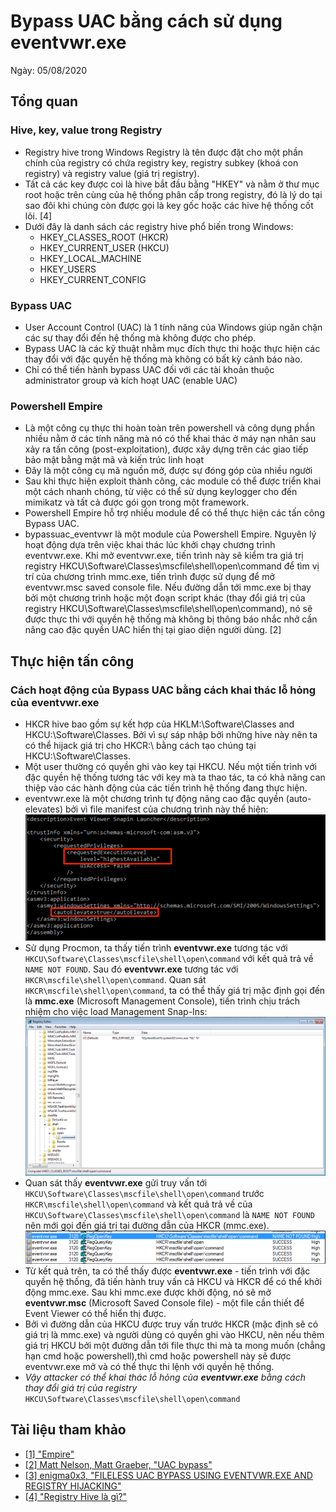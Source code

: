 # Bypass UAC bằng cách sử dụng eventvwr.exe
Ngày: 05/08/2020

## Tổng quan
### Hive, key, value trong Registry
* Registry hive trong Windows Registry là tên được đặt cho một phần chính của registry có chứa registry key, registry subkey (khoá con registry) và registry value (giá trị registry).
* Tất cả các key được coi là hive bắt đầu bằng "HKEY" và nằm ở thư mục root hoặc trên cùng của hệ thống phân cấp trong registry, đó là lý do tại sao đôi khi chúng còn được gọi là key gốc hoặc các hive hệ thống cốt lõi. [4]
* Dưới đây là danh sách các registry hive phổ biến trong Windows:
  * HKEY_CLASSES_ROOT (HKCR)
  * HKEY_CURRENT_USER (HKCU)
  * HKEY_LOCAL_MACHINE
  * HKEY_USERS
  * HKEY_CURRENT_CONFIG
### Bypass UAC
* User Account Control (UAC) là 1 tính năng của Windows giúp ngăn chặn các sự thay đổi đến hệ thống mà không được cho phép.
* Bypass UAC là các kỹ thuật nhằm mục đích thực thi hoặc thực hiện các thay đổi với đặc quyền hệ thống mà không có bất kỳ cảnh báo nào.
* Chỉ có thể tiến hành bypass UAC đối với các tài khoản thuộc administrator group và kích hoạt UAC (enable UAC)
### Powershell Empire
* Là một công cụ thực thi hoàn toàn trên powershell và công dụng phần nhiều nằm ở các tính năng mà nó có thể khai thác ở máy nạn nhân sau xảy ra tấn công (post-exploitation), được xây dựng trên các giao tiếp bảo mật bằng mật mã và kiến trúc linh hoạt
* Đây là một công cụ mã nguồn mở, được sự đóng góp của nhiều người
* Sau khi thực hiện exploit thành công, các module có thể được triển khai một cách nhanh chóng, từ việc có thể sử dụng keylogger cho đến mimikatz và tất cả được gói gọn trong một framework.
* Powershell Empire hỗ trợ nhiều module để có thể thực hiện các tấn công Bypass UAC.
* bypassuac_eventvwr là một module của Powershell Empire. Nguyên lý hoạt động dựa trên việc khai thác lúc khởi chạy chương trình eventvwr.exe. 
Khi mở eventvwr.exe, tiến trình này sẽ kiểm tra giá trị registry HKCU\Software\Classes\mscfile\shell\open\command để tìm vị trí của chương trình mmc.exe, tiến trình được sử dụng để mở eventvwr.msc saved console file.
Nếu đường dẫn tới mmc.exe bị thay bởi một chương trình hoặc một đoạn script khác (thay đổi giá trị của registry HKCU\Software\Classes\mscfile\shell\open\command), nó sẽ được thực thi với quyền hệ thống mà không bị thông báo nhắc nhở cần nâng cao đặc quyền UAC hiển thị tại giao diện người dùng. [2]

## Thực hiện tấn công
### Cách hoạt động của Bypass UAC bằng cách khai thác lỗ hỏng của eventvwr.exe
* HKCR hive bao gồm sự kết hợp của HKLM:\Software\Classes and HKCU:\Software\Classes. Bởi vì sự sáp nhập bởi những hive này nên ta có thể hijack giá trị cho HKCR:\ bằng cách tạo chúng tại HKCU:\Software\Classes.
* Một user thường có quyền ghi vào key tại HKCU. Nếu một tiến trình với đặc quyền hệ thống tương tác với key mà ta thao tác, ta có khả năng can thiệp vào các hành động của các tiến trình hệ thống đang thực hiện.
* eventvwr.exe là một chương trình tự động nâng cao đặc quyền (auto-elevates) bởi vì file manifest của chương trình này thể hiện:
![eventvwr.exe auto-elevates](../Images/eventvwr-auto-elevates.png)
* Sử dụng Procmon, ta thấy tiến trình **eventvwr.exe** tương tác với `HKCU\Software\Classes\mscfile\shell\open\command` với kết quả trả về `NAME NOT FOUND`.
Sau đó **eventvwr.exe** tương tác với `HKCR\mscfile\shell\open\command`. Quan sát `HKCR\mscfile\shell\open\command`, ta có thể thấy giá trị mặc định gọi đến là **mmc.exe** (Microsoft Management Console), tiến trình chịu trách nhiệm cho việc load Management Snap-Ins:
![hkcr_mscfile_query](../Images/hkcr_mscfile_query.png)
* Quan sát thấy **eventvwr.exe** gửi truy vấn tới `HKCU\Software\Classes\mscfile\shell\open\command` trước `HKCR\mscfile\shell\open\command` và kết quả trả về của `HKCU\Software\Classes\mscfile\shell\open\command` là `NAME NOT FOUND` nên mới gọi đến giá trị tại đường dẫn của HKCR (mmc.exe).
![registry_queries](../Images/registry_queries.png)
* Từ kết quả trên, ta có thể thấy được **eventvwr.exe** - tiến trình với đặc quyền hệ thống, đã tiến hành truy vấn cả HKCU và HKCR để có thể khởi động mmc.exe. Sau khi mmc.exe được khởi động, nó sẽ mở **eventvwr.msc** (Microsoft Saved Console file) - một file cần thiết để Event Viewer có thể hiển thị được.
* Bởi vì đường dẫn của HKCU được truy vấn trước HKCR (mặc định sẽ có giá trị là mmc.exe) và người dùng có quyền ghi vào HKCU, nên nếu thêm giá trị HKCU bởi một đường dẫn tới file thực thi mà ta mong muốn (chẳng hạn cmd hoặc powershell),thì cmd hoặc powershell này sẽ được eventvwr.exe mở và có thể thực thi lệnh với quyền hệ thống.
* *Vậy attacker có thể khai thác lỗ hỏng của **eventvwr.exe** bằng cách thay đổi giá trị của registry* `HKCU\Software\Classes\mscfile\shell\open\command`

## Tài liệu tham khảo
* [[1] "Empire"](https://attack.mitre.org/software/S0363/)
* [[2] Matt Nelson, Matt Graeber, "UAC bypass"](https://lolbas-project.github.io/lolbas/Binaries/Eventvwr/)
* [[3] enigma0x3, "FILELESS UAC BYPASS USING EVENTVWR.EXE AND REGISTRY HIJACKING"](https://enigma0x3.net/2016/08/15/fileless-uac-bypass-using-eventvwr-exe-and-registry-hijacking/)
* [[4] "Registry Hive là gì?"](https://quantrimang.com/registry-hive-la-gi-165892#:~:text=Registry%20hive%20l%C3%A0%20m%E1%BB%99t%20th%C6%B0,v%C3%A0%20registry%20key%20c%C5%A9ng%20v%E1%BA%ADy.&text=S%E1%BB%B1%20kh%C3%A1c%20bi%E1%BB%87t%20duy%20nh%E1%BA%A5t,v%C3%A0%20nh%E1%BB%AFng%20registry%20key%20kh%C3%A1c.)
